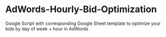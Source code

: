 # AdWords-Hourly-Bid-Optimization
Google Script with corresponding Google Sheet template to optimize your bids by day of week + hour in AdWords
